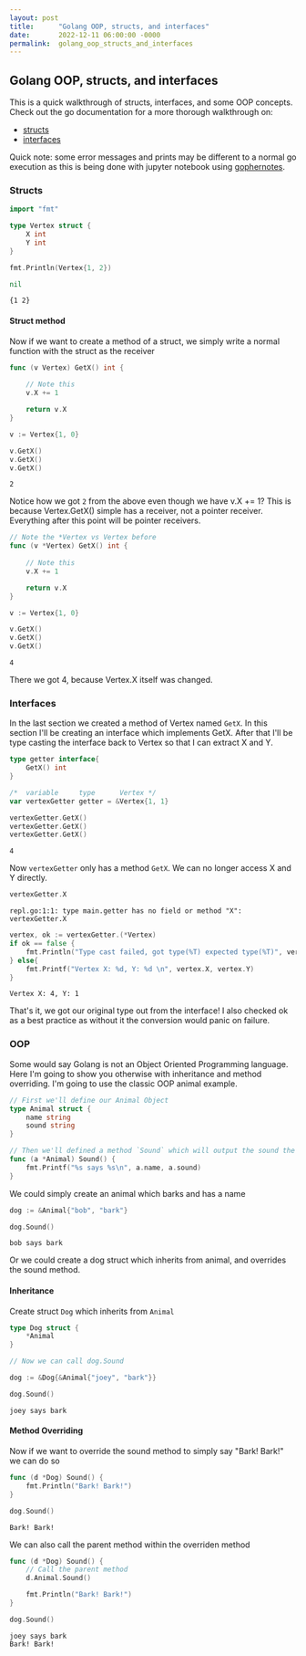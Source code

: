 ```yaml
---
layout: post
title:      "Golang OOP, structs, and interfaces"
date:       2022-12-11 06:00:00 -0000
permalink:  golang_oop_structs_and_interfaces
---
```


## Golang OOP, structs, and interfaces

This is a quick walkthrough of structs, interfaces, and some OOP concepts.  Check out the go documentation for a more thorough walkthrough on:
- [structs](https://go.dev/tour/moretypes/2)
- [interfaces](https://go.dev/tour/methods/9)

Quick note: some error messages and prints may be different to a normal go execution as this is being done with jupyter notebook using [gophernotes](https://github.com/gopherdata/gophernotes).

### Structs


```go
import "fmt"

type Vertex struct {
	X int
	Y int
}

fmt.Println(Vertex{1, 2})

nil
```

    {1 2}


#### Struct method

Now if we want to create a method of a struct, we simply write a normal function with the struct as the receiver


```go
func (v Vertex) GetX() int {
    
    // Note this
    v.X += 1

    return v.X
}

v := Vertex{1, 0}

v.GetX()
v.GetX()
v.GetX()
```




    2



Notice how we got `2` from the above even though we have v.X += 1?  This is because Vertex.GetX() simple has a receiver, not a pointer receiver.  Everything after this point will be pointer receivers.


```go
// Note the *Vertex vs Vertex before
func (v *Vertex) GetX() int {
    
    // Note this
    v.X += 1

    return v.X
}

v := Vertex{1, 0}

v.GetX()
v.GetX()
v.GetX()
```




    4



There we got 4, because Vertex.X itself was changed.

### Interfaces


In the last section we created a method of Vertex named `GetX`.  In this section I'll be creating an interface which implements GetX.  After that I'll be type casting the interface back to Vertex so that I can extract X and Y.


```go
type getter interface{
    GetX() int
}

/*  variable     type      Vertex */
var vertexGetter getter = &Vertex{1, 1}

vertexGetter.GetX()
vertexGetter.GetX()
vertexGetter.GetX()
```




    4



Now `vertexGetter` only has a method `GetX`.  We can no longer access X and Y directly.


```go
vertexGetter.X
```


    repl.go:1:1: type main.getter has no field or method "X": vertexGetter.X



```go
vertex, ok := vertexGetter.(*Vertex)
if ok == false {
    fmt.Println("Type cast failed, got type(%T) expected type(%T)", vertexGetter, new(Vertex))
} else{
    fmt.Printf("Vertex X: %d, Y: %d \n", vertex.X, vertex.Y)
}
```

    Vertex X: 4, Y: 1 


That's it, we got our original type out from the interface!  I also checked ok as a best practice as without it the conversion would panic on failure.

### OOP

Some would say Golang is not an Object Oriented Programming language.  Here I'm going to show you otherwise with inheritance and method overriding.  I'm going to use the classic OOP animal example.


```go
// First we'll define our Animal Object
type Animal struct {
	name string
    sound string
}

// Then we'll defined a method `Sound` which will output the sound the animal makes
func (a *Animal) Sound() {
    fmt.Printf("%s says %s\n", a.name, a.sound)
}
```

We could simply create an animal which barks and has a name


```go
dog := &Animal{"bob", "bark"}

dog.Sound()
```

    bob says bark


Or we could create a dog struct which inherits from animal, and overrides the sound method.

#### Inheritance

Create struct `Dog` which inherits from `Animal`


```go
type Dog struct {
    *Animal
}
```


```go
// Now we can call dog.Sound

dog := &Dog{&Animal{"joey", "bark"}}

dog.Sound()
```

    joey says bark


#### Method Overriding

Now if we want to override the sound method to simply say "Bark! Bark!" we can do so


```go
func (d *Dog) Sound() {
    fmt.Println("Bark! Bark!")
}

dog.Sound()
```

    Bark! Bark!


We can also call the parent method within the overriden method


```go
func (d *Dog) Sound() {
    // Call the parent method
    d.Animal.Sound()

    fmt.Println("Bark! Bark!")
}

dog.Sound()
```

    joey says bark
    Bark! Bark!


 
